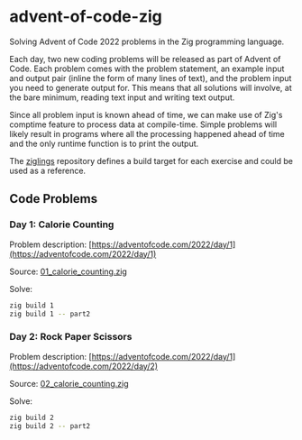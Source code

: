 # advent-of-code-zig

Solving Advent of Code 2022 problems in the Zig programming language.

Each day, two new coding problems will be released as part of Advent of Code. Each problem comes with the problem statement, an example input and output pair (inline the form of many lines of text), and the problem input you need to generate output for. This means that all solutions will involve, at the bare minimum, reading text input and writing text output.

Since all problem input is known ahead of time, we can make use of Zig's comptime feature to process data at compile-time. Simple problems will likely result in programs where all the processing happened ahead of time and the only runtime function is to print the output.

The [ziglings](https://github.com/ratfactor/ziglings) repository defines a build target for each exercise and could be used as a reference.

## Code Problems

### Day 1: Calorie Counting

Problem description: [https://adventofcode.com/2022/day/1](https://adventofcode.com/2022/day/1)

Source: [01_calorie_counting.zig](./src/01_calorie_counting.zig)

Solve:

```sh
zig build 1
zig build 1 -- part2
```

### Day 2: Rock Paper Scissors

Problem description: [https://adventofcode.com/2022/day/1](https://adventofcode.com/2022/day/2)

Source: [02_calorie_counting.zig](./src/02_calorie_counting.zig)

Solve:

```sh
zig build 2
zig build 2 -- part2
```
